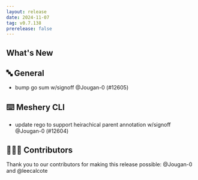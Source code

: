 ```yaml
---
layout: release
date: 2024-11-07
tag: v0.7.138
prerelease: false
---
```


## What's New
## 🔤 General
- bump go sum w/signoff @Jougan-0 (#12605)

## ⌨️ Meshery CLI

- update rego to support heirachical parent annotation w/signoff @Jougan-0 (#12604)

## 👨🏽‍💻 Contributors

Thank you to our contributors for making this release possible:
@Jougan-0 and @leecalcote

